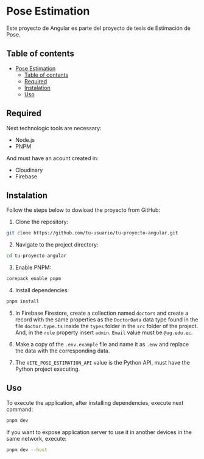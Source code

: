 # Pose Estimation

Este proyecto de Angular es parte del proyecto de tesis de Estimación de Pose.

## Table of contents

- [Pose Estimation](#pose-estimation)
	- [Table of contents](#table-of-contents)
	- [Required](#required)
	- [Instalation](#instalation)
	- [Uso](#uso)

## Required

Next technologic tools are necessary:

- Node.js
- PNPM

And must have an acount created in:

- Cloudinary
- Firebase

## Instalation

Follow the steps below to dowload the proyecto from GitHub:

1. Clone the repository:

```bash
git clone https://github.com/tu-usuario/tu-proyecto-angular.git
```

2. Navigate to the project directory:

```bash
cd tu-proyecto-angular
```

3. Enable PNPM:

```bash
corepack enable pnpm
```

4. Install dependencies:

```bash
pnpm install
```

5. In Firebase Firestore, create a collection named `doctors` and create a record with the same properties as the `DoctorData` data type found in the file `doctor.type.ts` inside the `types` folder in the `src` folder of the project. And, in the `role` property insert `admin`. `Email` value must be `@ug.edu.ec`.

6. Make a copy of the `.env.example` file and name it as `.env` and replace the data with the corresponding data.

7. The `VITE_POSE_ESTIMATION_API` value is the Python API, must have the Python project executing.

## Uso

To execute the application, after installing dependencies, execute next command:

```bash
pnpm dev
```

If you want to expose application server to use it in another devices in the same network, execute:

```bash
pnpm dev --host
```
